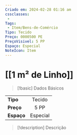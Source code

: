 ```yaml
---
Criado em: 2024-02-28 01:16 am
cssclasses:
 - 
Tags:
 - Item/Bens-de-Comércio
Tipo: Tecido
Preço: 0000500 PE
PreçoVisivel: 5 PP
Espaço: Especial
NoteIcon: Item
---
```

# [[1 m² de Linho]]

> [!basic] Dados Básicos
> 
|            |     |
| ---------- |:---:|
| **Tipo**   |  Tecido   |
| **Preço**  |  5 PP   |
| **Espaço** |   Especial  |
>
 
> [!description] Descrição
> 
>
